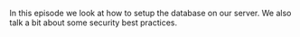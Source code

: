 In this episode we look at how to setup the database on our server. We also talk a bit about some security best practices.